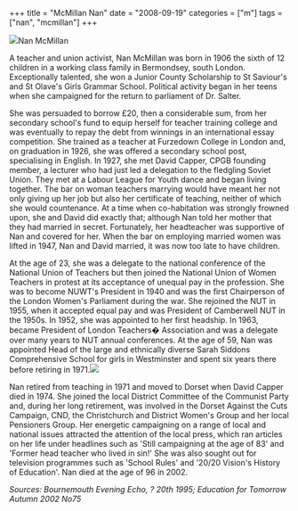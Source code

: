 +++
title = "McMillan Nan"
date = "2008-09-19"
categories = ["m"]
tags = ["nan", "mcmillan"]
+++

![](http://79.170.40.183/grahamstevenson.me.uk/images/stories/McMillan%20Nan.JPG)Nan McMillan

A teacher and union activist, Nan McMillan was born in 1906 the sixth of 12 children in a working class family in Bermondsey, south London. Exceptionally talented, she won a Junior County Scholarship to St Saviour's and St Olave's Girls Grammar School. Political activity began in her teens when she campaigned for the return to parliament of Dr. Salter.

She was persuaded to borrow £20, then a considerable sum, from her secondary school's fund to equip herself for teacher training college and was eventually to repay the debt from winnings in an international essay competition. She trained as a teacher at Furzedown College in London and, on graduation in 1926, she was offered a secondary school post, specialising in English. In 1927, she met David Capper, CPGB founding member, a lecturer who had just led a delegation to the fledgling Soviet Union. They met at a Labour League for Youth dance and began living together. The bar on woman teachers marrying would have meant her not only giving up her job but also her certificate of teaching, neither of which she would countenance. At a time when co-habitation was strongly frowned upon, she and David did exactly that; although Nan told her mother that they had married in secret. Fortunately, her headteacher was supportive of Nan and covered for her. When the bar on employing married women was lifted in 1947, Nan and David married, it was now too late to have children.

At the age of 23, she was a delegate to the national conference of the National Union of Teachers but then joined the National Union of Women Teachers in protest at its acceptance of unequal pay in the profession. She was to become NUWT's President in 1940 and was the first Chairperson of the London Women's Parliament during the war. She rejoined the NUT in 1955, when it accepted equal pay and was President of Camberwell NUT in the 1950s. In 1952, she was appointed to her first headship. In 1963, became President of London Teachers� Association and was a delegate over many years to NUT annual conferences. At the age of 59, Nan was appointed Head of the large and ethnically diverse Sarah Siddons Comprehensive School for girls in Westminster and spent six years there before retiring in 1971.![](http://79.170.40.183/grahamstevenson.me.uk/images/stories/McMillan%20Nan%202.JPG)

Nan retired from teaching in 1971 and moved to Dorset when David Capper died in 1974. She joined the local District Committee of the Communist Party and, during her long retirement, was involved in the Dorset Against the Cuts Campaign, CND, the Christchurch and District Women's Group and her local Pensioners Group. Her energetic campaigning on a range of local and national issues attracted the attention of the local press, which ran articles on her life under headlines such as 'Still campaigning at the age of 83' and 'Former head teacher who lived in sin!' She was also sought out for television programmes such as 'School Rules' and '20/20 Vision's History of Education'. Nan died at the age of 96 in 2002.

_Sources: Bournemouth Evening Echo, ? 20th 1995; Education for Tomorrow Autumn 2002 No75_
